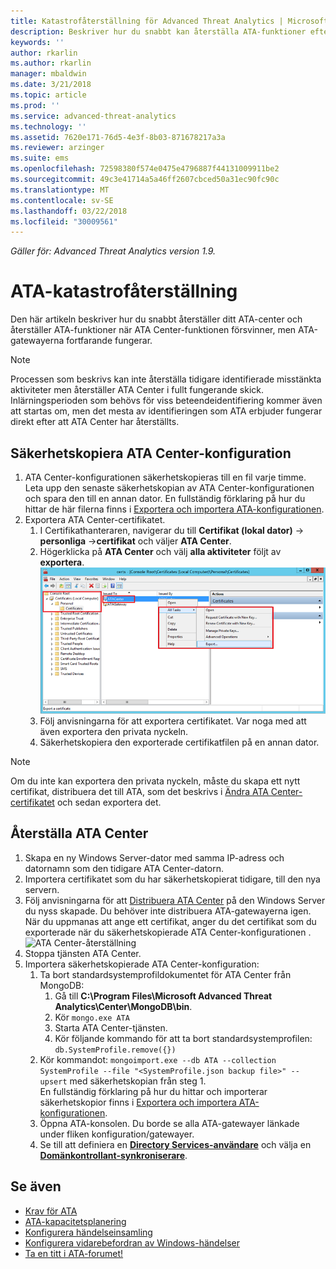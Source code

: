 ```yaml
---
title: Katastrofåterställning för Advanced Threat Analytics | Microsoft Docs
description: Beskriver hur du snabbt kan återställa ATA-funktioner efter en katastrof
keywords: ''
author: rkarlin
ms.author: rkarlin
manager: mbaldwin
ms.date: 3/21/2018
ms.topic: article
ms.prod: ''
ms.service: advanced-threat-analytics
ms.technology: ''
ms.assetid: 7620e171-76d5-4e3f-8b03-871678217a3a
ms.reviewer: arzinger
ms.suite: ems
ms.openlocfilehash: 72598380f574e0475e4796887f44131009911be2
ms.sourcegitcommit: 49c3e41714a5a46ff2607cbced50a31ec90fc90c
ms.translationtype: MT
ms.contentlocale: sv-SE
ms.lasthandoff: 03/22/2018
ms.locfileid: "30009561"
---
```

*Gäller för: Advanced Threat Analytics version 1.9.*



# <a name="ata-disaster-recovery"></a>ATA-katastrofåterställning
Den här artikeln beskriver hur du snabbt återställer ditt ATA-center och återställer ATA-funktioner när ATA Center-funktionen försvinner, men ATA-gatewayerna fortfarande fungerar. 

>[!NOTE]
> Processen som beskrivs kan inte återställa tidigare identifierade misstänkta aktiviteter men återställer ATA Center i fullt fungerande skick. Inlärningsperioden som behövs för viss beteendeidentifiering kommer även att startas om, men det mesta av identifieringen som ATA erbjuder fungerar direkt efter att ATA Center har återställts. 

## <a name="back-up-your-ata-center-configuration"></a>Säkerhetskopiera ATA Center-konfiguration

1. ATA Center-konfigurationen säkerhetskopieras till en fil varje timme. Leta upp den senaste säkerhetskopian av ATA Center-konfigurationen och spara den till en annan dator. En fullständig förklaring på hur du hittar de här filerna finns i [Exportera och importera ATA-konfigurationen](ata-configuration-file.md). 
2. Exportera ATA Center-certifikatet.
    1. I Certifikathanteraren, navigerar du till **Certifikat (lokal dator)** -> **personliga** ->**certifikat** och väljer **ATA Center**.
    2. Högerklicka på **ATA Center** och välj **alla aktiviteter** följt av **exportera**. 
     ![ATA Center-certifikat](media/ata-center-cert.png)
    3. Följ anvisningarna för att exportera certifikatet. Var noga med att även exportera den privata nyckeln.
    4. Säkerhetskopiera den exporterade certifikatfilen på en annan dator.

  > [!NOTE] 
  > Om du inte kan exportera den privata nyckeln, måste du skapa ett nytt certifikat, distribuera det till ATA, som det beskrivs i [Ändra ATA Center-certifikatet](modifying-ata-center-configuration.md) och sedan exportera det. 

## <a name="recover-your-ata-center"></a>Återställa ATA Center

1. Skapa en ny Windows Server-dator med samma IP-adress och datornamn som den tidigare ATA Center-datorn.
2. Importera certifikatet som du har säkerhetskopierat tidigare, till den nya servern.
3. Följ anvisningarna för att [Distribuera ATA Center](install-ata-step1.md) på den Windows Server du nyss skapade. Du behöver inte distribuera ATA-gatewayerna igen. När du uppmanas att ange ett certifikat, anger du det certifikat som du exporterade när du säkerhetskopierade ATA Center-konfigurationen . 
![ATA Center-återställning](media/disaster-recovery-deploymentss.png)
4. Stoppa tjänsten ATA Center.
5. Importera säkerhetskopierade ATA Center-konfiguration:
    1. Ta bort standardsystemprofildokumentet för ATA Center från MongoDB: 
        1. Gå till **C:\Program Files\Microsoft Advanced Threat Analytics\Center\MongoDB\bin**. 
        2. Kör `mongo.exe ATA` 
        3. Starta ATA Center-tjänsten.
        4. Kör följande kommando för att ta bort standardsystemprofilen: `db.SystemProfile.remove({})`
    2. Kör kommandot: `mongoimport.exe --db ATA --collection SystemProfile --file "<SystemProfile.json backup file>" --upsert` med säkerhetskopian från steg 1.</br>
    En fullständig förklaring på hur du hittar och importerar säkerhetskopior finns i [Exportera och importera ATA-konfigurationen](ata-configuration-file.md). 
    3. Öppna ATA-konsolen. Du borde se alla ATA-gatewayer länkade under fliken konfiguration/gatewayer. 
    4. Se till att definiera en [**Directory Services-användare**](install-ata-step2.md) och välja en [**Domänkontrollant-synkroniserare**](install-ata-step5.md). 






## <a name="see-also"></a>Se även
- [Krav för ATA](ata-prerequisites.md)
- [ATA-kapacitetsplanering](ata-capacity-planning.md)
- [Konfigurera händelseinsamling](install-ata-step6.md)
- [Konfigurera vidarebefordran av Windows-händelser](configure-event-collection.md)
- [Ta en titt i ATA-forumet!](https://social.technet.microsoft.com/Forums/security/home?forum=mata)

